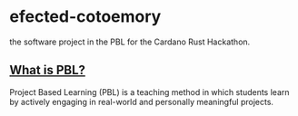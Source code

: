 # efected-cotoemory
the software project in the PBL for the Cardano Rust Hackathon. 

## [What is PBL?](https://www.pblworks.org/what-is-pbl)
Project Based Learning (PBL) is a teaching method in which students learn by actively engaging in real-world and personally meaningful projects.

